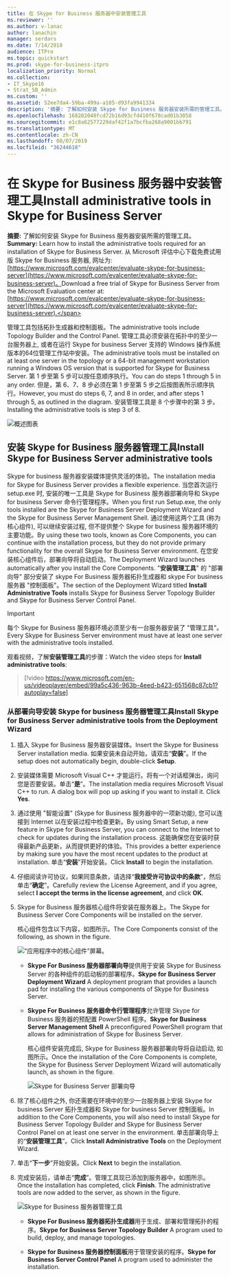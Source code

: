 ```yaml
---
title: 在 Skype for Business 服务器中安装管理工具
ms.reviewer: ''
ms.author: v-lanac
author: lanachin
manager: serdars
ms.date: 7/14/2018
audience: ITPro
ms.topic: quickstart
ms.prod: skype-for-business-itpro
localization_priority: Normal
ms.collection:
- IT_Skype16
- Strat_SB_Admin
ms.custom: ''
ms.assetid: 52ee7da4-59ba-499a-a105-d93fa9941334
description: '摘要: 了解如何安装 Skype for Business 服务器安装所需的管理工具。 从 Microsoft 评估中心下载免费试用版 Skype for Business 服务器, 网址为: https://www.microsoft.com/evalcenter/evaluate-skype-for-business-server。'
ms.openlocfilehash: 168202048fcd72b16d93cfd410f678cad01b3058
ms.sourcegitcommit: e1c8a62577229daf42f1a7bcfba268a9001bb791
ms.translationtype: MT
ms.contentlocale: zh-CN
ms.lasthandoff: 08/07/2019
ms.locfileid: "36244618"
---
```

# <a name="install-administrative-tools-in-skype-for-business-server"></a><span data-ttu-id="4e9c5-104">在 Skype for Business 服务器中安装管理工具</span><span class="sxs-lookup"><span data-stu-id="4e9c5-104">Install administrative tools in Skype for Business Server</span></span>
 
<span data-ttu-id="4e9c5-105">**摘要:** 了解如何安装 Skype for Business 服务器安装所需的管理工具。</span><span class="sxs-lookup"><span data-stu-id="4e9c5-105">**Summary:** Learn how to install the administrative tools required for an installation of Skype for Business Server.</span></span> <span data-ttu-id="4e9c5-106">从 Microsoft 评估中心下载免费试用版 Skype for Business 服务器, 网址为: [https://www.microsoft.com/evalcenter/evaluate-skype-for-business-server](https://www.microsoft.com/evalcenter/evaluate-skype-for-business-server)。</span><span class="sxs-lookup"><span data-stu-id="4e9c5-106">Download a free trial of Skype for Business Server from the Microsoft Evaluation center at: [https://www.microsoft.com/evalcenter/evaluate-skype-for-business-server](https://www.microsoft.com/evalcenter/evaluate-skype-for-business-server).</span></span>
  
<span data-ttu-id="4e9c5-107">管理工具包括拓扑生成器和控制面板。</span><span class="sxs-lookup"><span data-stu-id="4e9c5-107">The administrative tools include Topology Builder and the Control Panel.</span></span> <span data-ttu-id="4e9c5-108">管理工具必须安装在拓扑中的至少一台服务器上, 或者在运行 Skype for business Server 支持的 Windows 操作系统版本的64位管理工作站中安装。</span><span class="sxs-lookup"><span data-stu-id="4e9c5-108">The administrative tools must be installed on at least one server in the topology or a 64-bit management workstation running a Windows OS version that is supported for Skype for Business Server.</span></span> <span data-ttu-id="4e9c5-109">第 1 步至第 5 步可以按任意顺序执行。</span><span class="sxs-lookup"><span data-stu-id="4e9c5-109">You can do steps 1 through 5 in any order.</span></span> <span data-ttu-id="4e9c5-110">但是，第 6、7、8 步必须在第 1 步至第 5 步之后按图表所示顺序执行。</span><span class="sxs-lookup"><span data-stu-id="4e9c5-110">However, you must do steps 6, 7, and 8 in order, and after steps 1 through 5, as outlined in the diagram.</span></span> <span data-ttu-id="4e9c5-111">安装管理工具是 8 个步骤中的第 3 步。</span><span class="sxs-lookup"><span data-stu-id="4e9c5-111">Installing the administrative tools is step 3 of 8.</span></span>
  
![概述图表](../../media/d856afe8-4758-432f-bc45-e1956016419a.png)
  
## <a name="install-skype-for-business-server-administrative-tools"></a><span data-ttu-id="4e9c5-113">安装 Skype for Business 服务器管理工具</span><span class="sxs-lookup"><span data-stu-id="4e9c5-113">Install Skype for Business Server administrative tools</span></span>

<span data-ttu-id="4e9c5-114">Skype for business 服务器安装媒体提供灵活的体验。</span><span class="sxs-lookup"><span data-stu-id="4e9c5-114">The installation media for Skype for Business Server provides a flexible experience.</span></span> <span data-ttu-id="4e9c5-115">当您首次运行 setup.exe 时, 安装的唯一工具是 Skype for Business 服务器部署向导和 Skype for business Server 命令行管理程序。</span><span class="sxs-lookup"><span data-stu-id="4e9c5-115">When you first run Setup.exe, the only tools installed are the Skype for Business Server Deployment Wizard and the Skype for Business Server Management Shell.</span></span> <span data-ttu-id="4e9c5-116">通过使用这两个工具 (称为核心组件), 可以继续安装过程, 但不提供整个 Skype for business 服务器环境的主要功能。</span><span class="sxs-lookup"><span data-stu-id="4e9c5-116">By using these two tools, known as Core Components, you can continue with the installation process, but they do not provide primary functionality for the overall Skype for Business Server environment.</span></span> <span data-ttu-id="4e9c5-117">在您安装核心组件后，部署向导将自动启动。</span><span class="sxs-lookup"><span data-stu-id="4e9c5-117">The Deployment Wizard launches automatically after you install the Core Components.</span></span> <span data-ttu-id="4e9c5-118">"**安装管理工具**" 的 "部署向导" 部分安装了 skype For Business 服务器拓扑生成器和 skype For business 服务器 "控制面板"。</span><span class="sxs-lookup"><span data-stu-id="4e9c5-118">The section of the Deployment Wizard titled **Install Administrative Tools** installs Skype for Business Server Topology Builder and Skype for Business Server Control Panel.</span></span>
  
> [!IMPORTANT]
> <span data-ttu-id="4e9c5-119">每个 Skype for Business 服务器环境必须至少有一台服务器安装了 "管理工具"。</span><span class="sxs-lookup"><span data-stu-id="4e9c5-119">Every Skype for Business Server environment must have at least one server with the administrative tools installed.</span></span> 
  
<span data-ttu-id="4e9c5-120">观看视频，了解**安装管理工具**的步骤：</span><span class="sxs-lookup"><span data-stu-id="4e9c5-120">Watch the video steps for **Install administrative tools**:</span></span>
  
> [!video https://www.microsoft.com/en-us/videoplayer/embed/99a5c436-963b-4eed-b423-651568c87cb1?autoplay=false]
  
### <a name="install-skype-for-business-server-administrative-tools-from-the-deployment-wizard"></a><span data-ttu-id="4e9c5-121">从部署向导安装 Skype for business 服务器管理工具</span><span class="sxs-lookup"><span data-stu-id="4e9c5-121">Install Skype for Business Server administrative tools from the Deployment Wizard</span></span>

1. <span data-ttu-id="4e9c5-122">插入 Skype for Business 服务器安装媒体。</span><span class="sxs-lookup"><span data-stu-id="4e9c5-122">Insert the Skype for Business Server installation media.</span></span> <span data-ttu-id="4e9c5-123">如果安装未自动开始，请双击“**安装**”。</span><span class="sxs-lookup"><span data-stu-id="4e9c5-123">If the setup does not automatically begin, double-click **Setup**.</span></span>
    
2. <span data-ttu-id="4e9c5-p106">安装媒体需要 Microsoft Visual C++ 才能运行。将有一个对话框弹出，询问您是否要安装。单击“**是**”。</span><span class="sxs-lookup"><span data-stu-id="4e9c5-p106">The installation media requires Microsoft Visual C++ to run. A dialog box will pop up asking if you want to install it. Click **Yes**.</span></span>
    
3. <span data-ttu-id="4e9c5-127">通过使用 "智能设置" (Skype for Business 服务器中的一项新功能), 您可以连接到 Internet 以在安装过程中检查更新。</span><span class="sxs-lookup"><span data-stu-id="4e9c5-127">By using Smart Setup, a new feature in Skype for Business Server, you can connect to the Internet to check for updates during the installation process.</span></span> <span data-ttu-id="4e9c5-128">这能确保您在安装时获得最新产品更新，从而提供更好的体验。</span><span class="sxs-lookup"><span data-stu-id="4e9c5-128">This provides a better experience by making sure you have the most recent updates to the product at installation.</span></span> <span data-ttu-id="4e9c5-129">单击“**安装**”开始安装。</span><span class="sxs-lookup"><span data-stu-id="4e9c5-129">Click **Install** to begin the installation.</span></span>
    
4. <span data-ttu-id="4e9c5-130">仔细阅读许可协议，如果同意条款，请选择“**我接受许可协议中的条款**”，然后单击“**确定**”。</span><span class="sxs-lookup"><span data-stu-id="4e9c5-130">Carefully review the License Agreement, and if you agree, select **I accept the terms in the license agreement**, and click **OK**.</span></span>
    
5. <span data-ttu-id="4e9c5-131">Skype for Business 服务器核心组件将安装在服务器上。</span><span class="sxs-lookup"><span data-stu-id="4e9c5-131">The Skype for Business Server Core Components will be installed on the server.</span></span> 
    
    <span data-ttu-id="4e9c5-132">核心组件包含以下内容，如图所示。</span><span class="sxs-lookup"><span data-stu-id="4e9c5-132">The Core Components consist of the following, as shown in the figure.</span></span>
    
    ![“应用程序中的核心组件”屏幕。](../../media/0da1d983-4c4b-4b23-a196-c3bdba4857c6.png)
  
   - <span data-ttu-id="4e9c5-134">**Skype For Business 服务器部署向导**提供用于安装 Skype for Business Server 的各种组件的启动板的部署程序。</span><span class="sxs-lookup"><span data-stu-id="4e9c5-134">**Skype for Business Server Deployment Wizard** A deployment program that provides a launch pad for installing the various components of Skype for Business Server.</span></span>
    
   - <span data-ttu-id="4e9c5-135">**Skype For Business 服务器命令行管理程序**允许管理 Skype for Business 服务器的预配置 PowerShell 程序。</span><span class="sxs-lookup"><span data-stu-id="4e9c5-135">**Skype for Business Server Management Shell** A preconfigured PowerShell program that allows for administration of Skype for Business Server.</span></span>
    
     <span data-ttu-id="4e9c5-136">核心组件安装完成后, Skype for Business 服务器部署向导将自动启动, 如图所示。</span><span class="sxs-lookup"><span data-stu-id="4e9c5-136">Once the installation of the Core Components is complete, the Skype for Business Server Deployment Wizard will automatically launch, as shown in the figure.</span></span> 
    
     ![Skype for Business Server 部署向导](../../media/310c3437-83f9-48fa-a1e1-9fd09009fe31.png)
  
6. <span data-ttu-id="4e9c5-138">除了核心组件之外, 你还需要在环境中的至少一台服务器上安装 Skype for business Server 拓扑生成器和 Skype for business Server 控制面板。</span><span class="sxs-lookup"><span data-stu-id="4e9c5-138">In addition to the Core Components, you will also need to install Skype for Business Server Topology Builder and Skype for Business Server Control Panel on at least one server in the environment.</span></span> <span data-ttu-id="4e9c5-139">单击部署向导上的“**安装管理工具**”。</span><span class="sxs-lookup"><span data-stu-id="4e9c5-139">Click **Install Administrative Tools** on the Deployment Wizard.</span></span>
    
7. <span data-ttu-id="4e9c5-140">单击“**下一步**”开始安装。</span><span class="sxs-lookup"><span data-stu-id="4e9c5-140">Click **Next** to begin the installation.</span></span>
    
8. <span data-ttu-id="4e9c5-p109">完成安装后，请单击“**完成**”。管理工具现已添加到服务器中，如图所示。</span><span class="sxs-lookup"><span data-stu-id="4e9c5-p109">Once the installation has completed, click **Finish**. The administrative tools are now added to the server, as shown in the figure.</span></span>
    
    ![Skype for Business 服务器管理工具](../../media/760873dd-9c87-4efb-bf98-7162d876fd18.png)
  
   - <span data-ttu-id="4e9c5-144">**Skype For Business 服务器拓扑生成器**用于生成、部署和管理拓扑的程序。</span><span class="sxs-lookup"><span data-stu-id="4e9c5-144">**Skype for Business Server Topology Builder** A program used to build, deploy, and manage topologies.</span></span>
    
   - <span data-ttu-id="4e9c5-145">**Skype for Business 服务器控制面板**用于管理安装的程序。</span><span class="sxs-lookup"><span data-stu-id="4e9c5-145">**Skype for Business Server Control Panel** A program used to administer the installation.</span></span>
    


